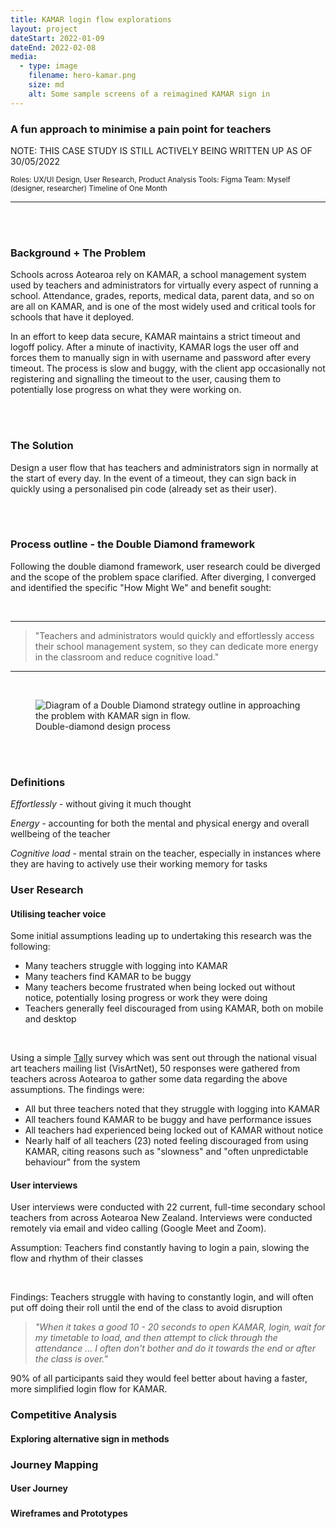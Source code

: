 ```yaml
---
title: KAMAR login flow explorations
layout: project
dateStart: 2022-01-09
dateEnd: 2022-02-08
media:
  - type: image
    filename: hero-kamar.png
    size: md
    alt: Some sample screens of a reimagined KAMAR sign in
---
```


<h3>A fun approach to minimise a pain point for teachers</h3>

NOTE: THIS CASE STUDY IS STILL ACTIVELY BEING WRITTEN UP AS OF 30/05/2022

<small>Roles: UX/UI Design, User Research, Product Analysis
Tools: Figma
Team: Myself (designer, researcher)
Timeline of One Month</small>

---
<br><br>

<h3>Background + The Problem </h3>

Schools across Aotearoa rely on KAMAR, a school management system used by teachers and administrators for virtually every aspect of running a school. Attendance, grades, reports, medical data, parent data, and so on are all on KAMAR, and is one of the most widely used and critical tools for schools that have it deployed.

In an effort to keep data secure, KAMAR maintains a strict timeout and logoff policy. After a minute of inactivity, KAMAR logs the user off and forces them to manually sign in with username and password after every timeout. The process is slow and buggy, with the client app occasionally not registering and signalling the timeout to the user, causing them to potentially lose progress on what they were working on.

<br><br>

<h3>The Solution </h3>

Design a user flow that has teachers and administrators sign in normally at the start of every day. In the event of a timeout, they can sign back in quickly using a personalised pin code (already set as their user).

<br><br>

<h3>Process outline - the Double Diamond framework</h3>

Following the double diamond framework, user research could be diverged and the scope of the problem space clarified. After diverging, I converged and identified the specific "How Might We" and benefit sought:

<br>

---

> "Teachers and administrators would quickly and effortlessly access their school management system, so they can dedicate more energy in the classroom and reduce cognitive load."

---

<br>

<figure>
<img src="/media/DD.png" alt="Diagram of a Double Diamond strategy outline in approaching the problem with KAMAR sign in flow."/>
<figcaption>Double-diamond design process</figcaption>
</figure>

<br><br>

<h3>Definitions </h3>

*Effortlessly* - without giving it much thought 

*Energy* - accounting for both the mental and physical energy and overall wellbeing of the teacher

*Cognitive load* - mental strain on the teacher, especially in instances where they are having to actively use their working memory for tasks

<h3>User Research</h3>
<h4>Utilising teacher voice</h4>

Some initial assumptions leading up to undertaking this research was the following:

- Many teachers struggle with logging into KAMAR
- Many teachers find KAMAR to be buggy
- Many teachers become frustrated when being locked out without notice, potentially losing progress or work they were doing
- Teachers generally feel discouraged from using KAMAR, both on mobile and desktop

<br/>

Using a simple [Tally](https://tally.so) survey which was sent out through the national visual art teachers mailing list (VisArtNet), 50 responses were gathered from teachers across Aotearoa to gather some data regarding the above assumptions. The findings were:

- All but three teachers noted that they struggle with logging into KAMAR
- All teachers found KAMAR to be buggy and have performance issues
- All teachers had experienced being locked out of KAMAR without notice
- Nearly half of all teachers (23) noted feeling discouraged from using KAMAR, citing reasons such as "slowness" and "often unpredictable behaviour" from the system

<h4>User interviews</h4>

User interviews were conducted with 22 current, full-time secondary school teachers from across Aotearoa New Zealand. Interviews were conducted remotely via email and video calling (Google Meet and Zoom).

Assumption: Teachers find constantly having to login a pain, slowing the flow and rhythm of their classes

<br>

Findings: Teachers struggle with having to constantly login, and will often put off doing their roll until the end of the class to avoid disruption

> *"When it takes a good 10 - 20 seconds to open KAMAR, login, wait for my timetable to load, and then attempt to click through the attendance ... I often don't bother and do it towards the end or after the class is over."*

90% of all participants said they would feel better about having a faster, more simplified login flow for KAMAR.

<h3>Competitive Analysis</h3>
<h4>Exploring alternative sign in methods</h4>

<h3>Journey Mapping</h3>
<h4>User Journey</h4>

<h3></h3>
<h4>Wireframes and Prototypes</h4>


